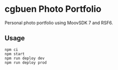 # cgbuen Photo Portfolio

Personal photo portfolio using MoovSDK 7 and RSF6.

## Usage

```
npm ci
npm start
npm run deploy dev
npm run deploy prod
```
